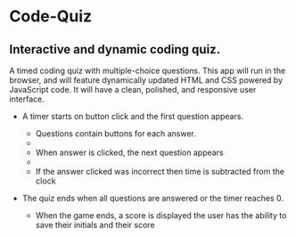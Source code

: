 # Code-Quiz

## Interactive and dynamic coding quiz.

A timed coding quiz with multiple-choice questions. This app will run in the browser, and will feature dynamically updated HTML and CSS powered by JavaScript code. It will have a clean, polished, and responsive user interface.

* A timer starts on button click and the first question appears.
 
  * Questions contain buttons for each answer.
  * 
  * When answer is clicked, the next question appears
  * 
  * If the answer clicked was incorrect then time is subtracted from the clock

* The quiz ends when all questions are answered or the timer reaches 0.

  * When the game ends, a score is displayed the user has the ability to save their initials and their score

  